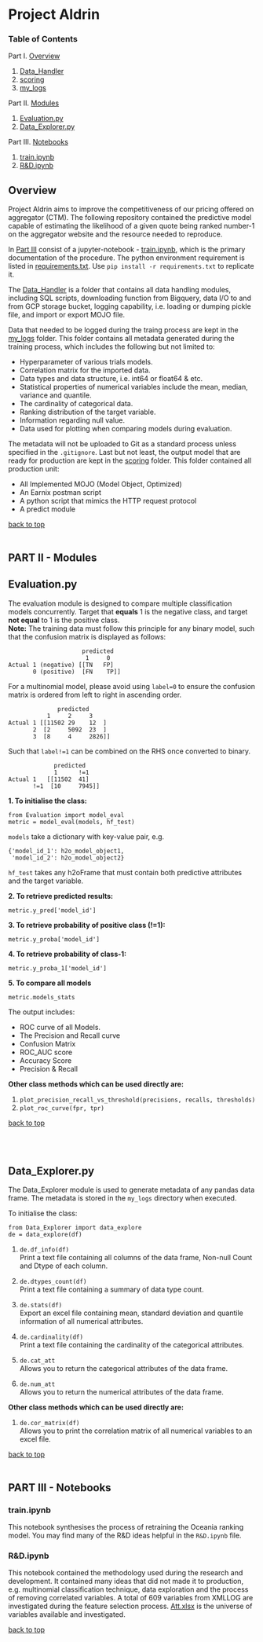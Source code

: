 # Project Aldrin
<a name="TBC"></a>
### Table of Contents

Part I. [Overview](#section-1)  
1. [Data_Handler](Data_Handler/)  
2. [scoring](scoring/)
3. [my_logs](my_logs/)

Part II. [Modules](#section-2)  
1. [Evaluation.py](#evaluation)
2. [Data_Explorer.py](#data-explorer)

Part III. [Notebooks](#section-3)  
1. [train.ipynb ](#train)
2. [R&D.ipynb](#RnD)	


<a name="section-1"></a>
## Overview
Project Aldrin aims to improve the competitiveness of our pricing offered on aggregator (CTM). The following repository contained the predictive model capable of estimating the likelihood of a given quote being ranked number-1 on the aggregator website and the resource needed to reproduce.

In [Part III](#section-3) consist of a jupyter-notebook - [train.ipynb](#train), which is the primary documentation of the procedure. The python environment requirement is listed in [requirements.txt](). Use `pip install -r requirements.txt` to replicate it.

The [Data_Handler](Data_Handler/) is a folder that contains all data handling modules, including SQL scripts, downloading function from Bigquery, data I/O to and from GCP storage bucket, logging capability, i.e. loading or dumping pickle file, and import or export MOJO file.

Data that needed to be logged during the traing process are kept in the [my_logs](my_logs/) folder. This folder contains all metadata generated during the training process, which includes the following but not limited to:

* Hyperparameter of various trials models.
* Correlation matrix for the imported data.
* Data types and data structure, i.e. int64 or float64 & etc.
* Statistical properties of numerical variables include the mean, median, variance and quantile.
* The cardinality of categorical data.
* Ranking distribution of the target variable.
* Information regarding null value.
* Data used for plotting when comparing models during evaluation.

The metadata will not be uploaded to Git as a standard process unless specified in the `.gitignore`. Last but not least, the output model that are ready for production are kept in the [scoring](scoring/) folder. This folder contained all production unit:
* All Implemented MOJO (Model Object, Optimized)
* An Earnix postman script
* A python script that mimics the HTTP request protocol
* A predict module


[back to top](#TBC)
<br>
<br>

<a name="section-2"></a>
## PART II - Modules
<a name="evaluation"></a>
## Evaluation.py
The evaluation module is designed to compare multiple classification models concurrently.
Target that **equals** 1 is the negative class, and target **not equal** to 1 is the positive class.  
**Note:** The training data must follow this principle for any binary model, such that the confusion matrix is displayed as follows:

```
                     predicted
                      1     0  
Actual 1 (negative) [[TN   FP]
       0 (positive)  [FN    TP]]
```

For a multinomial model, please avoid using `label=0` to ensure the confusion matrix is ordered from left to right in ascending order. 
```
              predicted
           1     2     3   
Actual 1 [[11502 29    12  ]
       2  [2     5092  23  ]
       3  [8     4     2826]]
```
Such that `label!=1` can be combined on the RHS once converted to binary.

```
             predicted
             1      !=1  
Actual 1   [[11502  41]
       !=1  [10     7945]]
```


**1. To initialise the class:**
```
from Evaluation import model_eval
metric = model_eval(models, hf_test)
```
`models` take a dictionary with key-value pair, e.g.
```
{'model_id_1': h2o_model_object1,
 'model_id_2': h2o_model_object2}
 ```
`hf_test` takes any h2oFrame that must contain both predictive attributes and the target variable.

**2. To retrieve predicted results:**
```
metric.y_pred['model_id']
```

**3. To retrieve probability of positive class (!=1):**
```
metric.y_proba['model_id']
```
**4. To retrieve probability of class-1:**
```
metric.y_proba_1['model_id']
```
**5. To compare all models**
```
metric.models_stats
```
The output includes:
- ROC curve of all Models.
- The Precision and Recall curve
- Confusion Matrix
- ROC_AUC score
- Accuracy Score
- Precision & Recall

**Other class methods which can be used directly are:**
1. `plot_precision_recall_vs_threshold(precisions, recalls, thresholds)`
2. `plot_roc_curve(fpr, tpr)`

[back to top](#TBC)

<br>
<br>

<a name="data-explorer"></a>
## Data_Explorer.py
The Data_Explorer module is used to generate metadata of any pandas data frame. The metadata is stored in the `my_logs` directory when executed.

To initialise the class:
```
from Data_Explorer import data_explore
de = data_explore(df)
```


1. `de.df_info(df)` <br>
Print a text file containing all columns of the data frame, Non-null Count and Dtype of each column.

2. `de.dtypes_count(df)` <br>
Print a text file containing a summary of data type count. 

3. `de.stats(df)` <br>
Export an excel file containing mean, standard deviation and quantile information of all numerical attributes.

4. `de.cardinality(df)` <br>
Print a text file containing the cardinality of the categorical attributes. 

5. `de.cat_att`<br>
Allows you to return the categorical attributes of the data frame.

6. `de.num_att` <br>
Allows you to return the numerical attributes of the data frame.

**Other class methods which can be used directly are:**<br>
1. `de.cor_matrix(df)`  <br>
Allows you to print the correlation matrix of all numerical variables to an excel file.

[back to top](#TBC)
<br>
<br>

<a name="section-3"></a>
## PART III - Notebooks
<a name="train"></a>
### train.ipynb

This notebook synthesises the process of retraining the Oceania ranking model. You may find many of the R&D ideas helpful in the `R&D.ipynb` file.


<a name="RnD"></a>
### R&D.ipynb
This notebook contained the methodology used during the research and development. It contained many ideas that did not made it to production, e.g. multinomial classification technique, data exploration and the process of removing correlated variables. A total of 609 variables from XMLLOG are investigated during the feature selection process. [Att.xlsx](ATT.xlsx) is the universe of variables available and investigated.

[back to top](#TBC)








 






